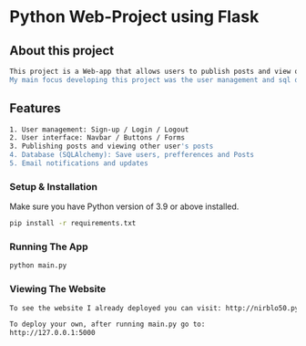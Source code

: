 # Python Web-Project using Flask

##  About this project
```bash
This project is a Web-app that allows users to publish posts and view other user's posts. 
My main focus developing this project was the user management and sql database.
```
##  Features
```bash
1. User management: Sign-up / Login / Logout
2. User interface: Navbar / Buttons / Forms
3. Publishing posts and viewing other user's posts
4. Database (SQLAlchemy): Save users, prefferences and Posts
5. Email notifications and updates
```


### Setup & Installation

Make sure you have Python version of 3.9 or above installed.


```bash
pip install -r requirements.txt
```

### Running The App

```bash
python main.py
```

### Viewing The Website
```bash
To see the website I already deployed you can visit: http://nirblo50.pythonanywhere.com/

To deploy your own, after running main.py go to:
http://127.0.0.1:5000
```
